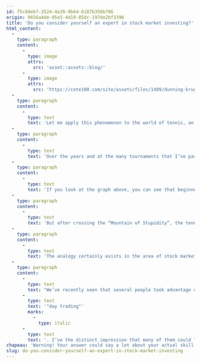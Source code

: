 ```yaml
---
id: f5c8deb7-3524-4a39-9b64-6187b350b786
origin: 0656a4de-95e5-4d19-85dc-197de2bf3396
title: 'Do you consider yourself an expert in stock market investing?'
html_content:
  -
    type: paragraph
    content:
      -
        type: image
        attrs:
          src: 'asset::assets::blog/'
      -
        type: image
        attrs:
          src: 'https://cote100.com/site/assets/files/1489/dunning-kruger.jpg'
  -
    type: paragraph
    content:
      -
        type: text
        text: 'Let me apply this phenomenon to the world of tennis, an area I know well from having practiced it since my childhood. In all humility, I consider myself a high-level player, even if I know very well that there are many players substantially better than me!'
  -
    type: paragraph
    content:
      -
        type: text
        text: 'Over the years and at the many tournaments that I’ve participated in, I’ve seen a recurring phenomenon. The players who take themselves seriously the most, those who have the most expensive and latest equipment and who display an arrogant and confident attitude, are often players of a relatively low level. On the other hand, those who are humble and don’t take themselves too seriously are often experienced and high-level players. This is a warning: watch out for players who seem like nothing!'
  -
    type: paragraph
    content:
      -
        type: text
        text: 'If you look at the graph above, you can see that beginners in any field tend to overestimate their skill level. Their level of confidence even rivals that of the experts! At this point, the tennis player could quickly fall back to earth as soon as he has to compete with an experienced opponent (I myself have experienced this phenomenon many times over the years!).'
  -
    type: paragraph
    content:
      -
        type: text
        text: 'But after crossing the “Mountain of Stupidity”, the tennis player quickly realizes that the practice of the sport is much more complex than he originally thought. The tennis player may progress continuously but there will always be more talented and more experienced opponents. In the “Valley of Despair”, he or she realizes how tennis is a multifaceted sport and how much will have to learned and developed on many fronts (technical, strategic, physical and psychological) before reaching a real level of expertise.'
  -
    type: paragraph
    content:
      -
        type: text
        text: 'The analogy certainly exists in the area of stock market investment. Beginner traders commonly believe that they are knowledgeable in the field when they know essentially nothing. For beginners, annual returns of 25% or 30% seem realistic. Often, they believe that they’ve found a unique method that will allow them to get rich quickly.'
  -
    type: paragraph
    content:
      -
        type: text
        text: "We’ve recently seen that several people took advantage of the pandemic and containment to open brokerage accounts and to indulge in today's hobby, "
      -
        type: text
        text: '"day trading"'
        marks:
          -
            type: italic
      -
        type: text
        text: '. I’ve the distinct impression that many of them could learn the Dunning-Kruger effect in the most painful way - by losing a lot of money. Many of them may end up in the “Valley of Despair” in the coming months.'
chapeau: 'Warning! Your answer could say a lot about your actual skill level. The following graph (Rawpixel) shows the Dunning-Kruger effect, also called the overconfidence effect. The phenomenon was discovered from a series of experiments by American psychologists David Dunning and Justin Kruger, the results of which were published in 1999.'
slug: do-you-consider-yourself-an-expert-in-stock-market-investing
---
```

